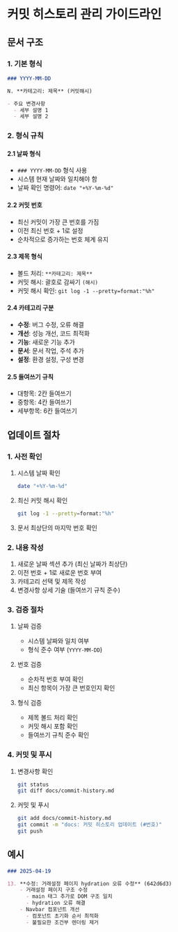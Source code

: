 # 커밋 히스토리 관리 가이드라인

## 문서 구조

### 1. 기본 형식

```markdown
### YYYY-MM-DD

N. **카테고리: 제목** (커밋해시)

- 주요 변경사항
  - 세부 설명 1
  - 세부 설명 2
```

### 2. 형식 규칙

#### 2.1 날짜 형식

- `### YYYY-MM-DD` 형식 사용
- 시스템 현재 날짜와 일치해야 함
- 날짜 확인 명령어: `date "+%Y-%m-%d"`

#### 2.2 커밋 번호

- 최신 커밋이 가장 큰 번호를 가짐
- 이전 최신 번호 + 1로 설정
- 순차적으로 증가하는 번호 체계 유지

#### 2.3 제목 형식

- 볼드 처리: `**카테고리: 제목**`
- 커밋 해시: 괄호로 감싸기 `(해시)`
- 커밋 해시 확인: `git log -1 --pretty=format:"%h"`

#### 2.4 카테고리 구분

- **수정**: 버그 수정, 오류 해결
- **개선**: 성능 개선, 코드 최적화
- **기능**: 새로운 기능 추가
- **문서**: 문서 작업, 주석 추가
- **설정**: 환경 설정, 구성 변경

#### 2.5 들여쓰기 규칙

- 대항목: 2칸 들여쓰기
- 중항목: 4칸 들여쓰기
- 세부항목: 6칸 들여쓰기

## 업데이트 절차

### 1. 사전 확인

1. 시스템 날짜 확인
   ```bash
   date "+%Y-%m-%d"
   ```
2. 최신 커밋 해시 확인
   ```bash
   git log -1 --pretty=format:"%h"
   ```
3. 문서 최상단의 마지막 번호 확인

### 2. 내용 작성

1. 새로운 날짜 섹션 추가 (최신 날짜가 최상단)
2. 이전 번호 + 1로 새로운 번호 부여
3. 카테고리 선택 및 제목 작성
4. 변경사항 상세 기술 (들여쓰기 규칙 준수)

### 3. 검증 절차

1. 날짜 검증
   - 시스템 날짜와 일치 여부
   - 형식 준수 여부 (`YYYY-MM-DD`)

2. 번호 검증
   - 순차적 번호 부여 확인
   - 최신 항목이 가장 큰 번호인지 확인

3. 형식 검증
   - 제목 볼드 처리 확인
   - 커밋 해시 포함 확인
   - 들여쓰기 규칙 준수 확인

### 4. 커밋 및 푸시

1. 변경사항 확인
   ```bash
   git status
   git diff docs/commit-history.md
   ```
2. 커밋 및 푸시
   ```bash
   git add docs/commit-history.md
   git commit -m "docs: 커밋 히스토리 업데이트 (#번호)"
   git push
   ```

## 예시

```markdown
### 2025-04-19

13. **수정: 거래설정 페이지 hydration 오류 수정** (642d6d3)
    - 거래설정 페이지 구조 수정
      - main 태그 추가로 DOM 구조 일치
      - hydration 오류 해결
    - Navbar 컴포넌트 개선
      - 컴포넌트 초기화 순서 최적화
      - 불필요한 조건부 렌더링 제거
```
